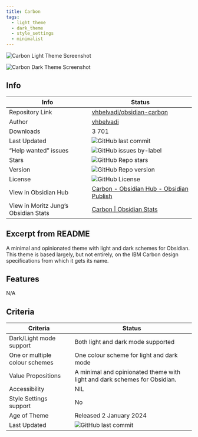 ```yaml
---
title: Carbon
tags:
  - light_theme
  - dark_theme
  - style_settings
  - minimalist
---
```


![Carbon Light Theme Screenshot](https://raw.githubusercontent.com/vhbelvadi/obsidian-carbon/refs/heads/main/carbon-editing-mockup.png)

![Carbon Dark Theme Screenshot](https://raw.githubusercontent.com/vhbelvadi/obsidian-carbon/refs/heads/main/dark-menu.png)

## Info

|Info|Status|
|---|---|
|Repository Link|[vhbelvadi/obsidian-carbon](https://github.com/vhbelvadi/obsidian-carbon)|
|Author|[vhbelvadi](https://github.com/vhbelvadi)|
|Downloads|3 701|
|Last Updated|![GitHub last commit](https://img.shields.io/github/last-commit/vhbelvadi/obsidian-carbon?color=573E7A&amp;label=last%20update&amp;logo=github&amp;style=for-the-badge)|
|“Help wanted” issues|![GitHub issues by-label](https://img.shields.io/github/issues/vhbelvadi/obsidian-carbon/help%20wanted?color=573E7A&amp;logo=github&amp;style=for-the-badge)|
|Stars|![GitHub Repo stars](https://img.shields.io/github/stars/vhbelvadi/obsidian-carbon?color=573E7A&amp;logo=github&amp;style=for-the-badge)|
|Version|![GitHub Repo version](https://img.shields.io/github/v/release/vhbelvadi/obsidian-carbon?color=573E7A&amp;logo=github&amp;style=for-the-badge&sort=semver)|
|License|![GitHub License](https://img.shields.io/github/license/vhbelvadi/obsidian-carbon?style=for-the-badge)|
|View in Obsidian Hub|[Carbon \- Obsidian Hub \- Obsidian Publish](https://publish.obsidian.md/hub/02+-+Community+Expansions/02.05+All+Community+Expansions/Themes/Carbon)|
|View in Moritz Jung’s Obsidian Stats|[Carbon \| Obsidian Stats](https://www.moritzjung.dev/obsidian-stats/themes/carbon/)|

## Excerpt from README

A minimal and opinionated theme with light and dark schemes for Obsidian. This theme is based largely, but not entirely, on the IBM Carbon design specifications from which it gets its name.

## Features

N/A

## Criteria

|Criteria|Status|
|---|---|
|Dark/Light mode support|Both light and dark mode supported|
|One or multiple colour schemes|One colour scheme for light and dark mode|
|Value Propositions|A minimal and opinionated theme with light and dark schemes for Obsidian.|
|Accessibility|NIL|
|Style Settings support|No|
|Age of Theme|Released 2 January 2024|
|Last Updated|![GitHub last commit](https://img.shields.io/github/last-commit/vhbelvadi/obsidian-carbon?color=573E7A&amp;label=last%20update&amp;logo=github&amp;style=for-the-badge)|

